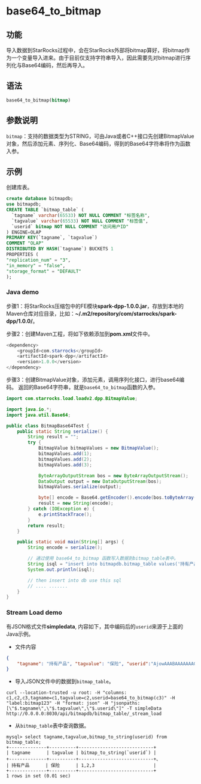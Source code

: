 # base64_to_bitmap

## 功能

导入数据到StarRocks过程中，会在StarRocks外部将bitmap算好，将bitmap作为一个变量导入进来。由于目前仅支持字符串导入，因此需要先对bitmap进行序列化与Base64编码，然后再导入。

## 语法

```sql
base64_to_bitmap(bitmap)
```

## 参数说明

`bitmap`：支持的数据类型为STRING，可由Java或者C++接口先创建BitmapValue对象，然后添加元素、序列化、Base64编码，得到的Base64字符串将作为函数入参。

## 示例

创建库表。

```sql
create database bitmapdb;
use bitmapdb;
CREATE TABLE `bitmap_table` (
  `tagname` varchar(65533) NOT NULL COMMENT "标签名称",
  `tagvalue` varchar(65533) NOT NULL COMMENT "标签值",
  `userid` bitmap NOT NULL COMMENT "访问用户ID"
) ENGINE=OLAP
PRIMARY KEY(`tagname`, `tagvalue`)
COMMENT "OLAP"
DISTRIBUTED BY HASH(`tagname`) BUCKETS 1
PROPERTIES (
"replication_num" = "3",
"in_memory" = "false",
"storage_format" = "DEFAULT"
);
```

### Java demo

步骤1：将StarRocks压缩包中的FE模块**spark-dpp-1.0.0.jar**，存放到本地的Maven仓库对应目录，比如：**~/.m2/repository/com/starrocks/spark-dpp/1.0.0/**。

步骤2：创建Maven工程，将如下依赖添加到**pom.xml**文件中。

```java
<dependency>
    <groupId>com.starrocks</groupId>
    <artifactId>spark-dpp</artifactId>
    <version>1.0.0</version>
</dependency>
```

步骤3：创建BitmapValue对象，添加元素，调用序列化接口，进行base64编码。
返回的Base64字符串，就是`base64_to_bitmap`函数的入参。

```java
import com.starrocks.load.loadv2.dpp.BitmapValue;

import java.io.*;
import java.util.Base64;

public class BitmapBase64Test {
    public static String serialize() {
        String result = "";
        try {
            BitmapValue bitmapValues = new BitmapValue();
            bitmapValues.add(1);
            bitmapValues.add(2);
            bitmapValues.add(3);

            ByteArrayOutputStream bos = new ByteArrayOutputStream();
            DataOutput output = new DataOutputStream(bos);
            bitmapValues.serialize(output);

            byte[] encode = Base64.getEncoder().encode(bos.toByteArray());
            result = new String(encode);
        } catch (IOException e) {
            e.printStackTrace();
        }
        return result;
    }

    public static void main(String[] args) {
        String encode = serialize();

        // 通过使用 base64_to_bitmap 函数写入数据到bitmap_table表中。
        String isql = "insert into bitmapdb.bitmap_table values('持有产品','保险',base64_to_bitmap('" + encode + "'));";
        System.out.println(isql);

        // then insert into db use this sql
        // .... .......
    }
}
```

### Stream Load demo

有JSON格式文件**simpledata**, 内容如下，其中编码后的`userid`来源于上面的Java示例。

- 文件内容

```JSON
{
    "tagname": "持有产品", "tagvalue": "保险", "userid":"AjowAAABAAAAAAACABAAAAABAAIAAwA="
}
```

- 导入JSON文件中的数据到`bitmap_table`。

```plain text
curl --location-trusted -u root: -H "columns: c1,c2,c3,tagname=c1,tagvalue=c2,userid=base64_to_bitmap(c3)" -H "label:bitmap123" -H "format: json" -H "jsonpaths: [\"$.tagname\",\"$.tagvalue\",\"$.userid\"]" -T simpleData http://0.0.0.0:8030/api/bitmapdb/bitmap_table/_stream_load
```

- 从`bitmap_table`表中查询数据。

```plain text
mysql> select tagname,tagvalue,bitmap_to_string(userid) from bitmap_table;
+--------------+----------+----------------------------+
| tagname      | tagvalue | bitmap_to_string(`userid`) |
+--------------+----------+----------------------------+、
| 持有产品      | 保险      | 1,2,3                      |
+--------------+----------+----------------------------+
1 rows in set (0.01 sec)
```
